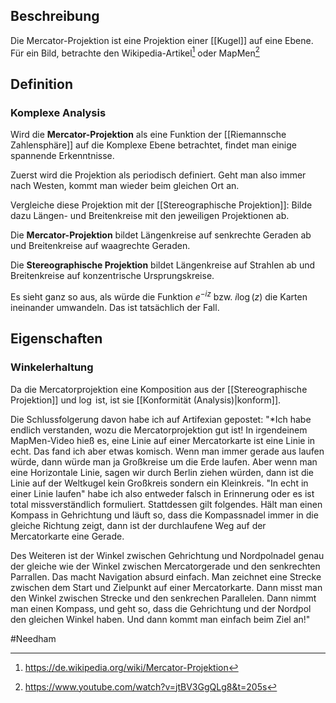 ## Beschreibung
Die Mercator-Projektion ist eine Projektion einer [[Kugel]] auf eine Ebene.
Für ein Bild, betrachte den Wikipedia-Artikel[^2] oder MapMen[^1]

## Definition
### Komplexe Analysis
Wird die **Mercator-Projektion** als eine Funktion der [[Riemannsche Zahlensphäre]] auf die Komplexe Ebene betrachtet, findet man einige spannende Erkenntnisse.

Zuerst wird die Projektion als periodisch definiert. Geht man also immer nach Westen, kommt man wieder beim gleichen Ort an.

Vergleiche diese Projektion mit der [[Stereographische Projektion]]:
Bilde dazu Längen- und Breitenkreise mit den jeweiligen Projektionen ab.

Die **Mercator-Projektion** bildet Längenkreise auf senkrechte Geraden ab und Breitenkreise auf waagrechte Geraden.

Die **Stereographische Projektion** bildet Längenkreise auf Strahlen ab und Breitenkreise auf konzentrische Ursprungskreise.

Es sieht ganz so aus, als würde die Funktion $e^{-iz}$ bzw. $i\log(z)$ die Karten ineinander umwandeln.
Das ist tatsächlich der Fall.

## Eigenschaften
### Winkelerhaltung
Da die Mercatorprojektion eine Komposition aus der [[Stereographische Projektion]] und $\log$ ist, ist sie [[Konformität (Analysis)|konform]].

Die Schlussfolgerung davon habe ich auf Artifexian gepostet:
"*Ich habe endlich verstanden, wozu die Mercatorprojektion gut ist! In irgendeinem MapMen-Video hieß es, eine Linie auf einer Mercatorkarte ist eine Linie in echt. Das fand ich aber etwas komisch. Wenn man immer gerade aus laufen würde, dann würde man ja Großkreise um die Erde laufen. Aber wenn man eine Horizontale Linie, sagen wir durch Berlin ziehen würden, dann ist die Linie auf der Weltkugel kein Großkreis sondern ein Kleinkreis. "In echt in einer Linie laufen" habe ich also entweder falsch in Erinnerung oder es ist total missverständlich formuliert. Stattdessen gilt folgendes. Hält man einen Kompass in Gehrichtung und läuft so, dass die Kompassnadel immer in die gleiche Richtung zeigt, dann ist der durchlaufene Weg auf der Mercatorkarte eine Gerade.

Des Weiteren ist der Winkel zwischen Gehrichtung und Nordpolnadel genau der gleiche wie der Winkel zwischen Mercatorgerade und den senkrechten Parrallen. Das macht Navigation absurd einfach. Man zeichnet eine Strecke zwischen dem Start und Zielpunkt auf einer Mercatorkarte. Dann misst man den Winkel zwischen Strecke und den senkrechen Parallelen. Dann nimmt man einen Kompass, und geht so, dass die Gehrichtung und der Nordpol den gleichen Winkel haben. Und dann kommt man einfach beim Ziel an!"


#Needham 

[^1]: https://www.youtube.com/watch?v=jtBV3GgQLg8&t=205s
[^2]: https://de.wikipedia.org/wiki/Mercator-Projektion